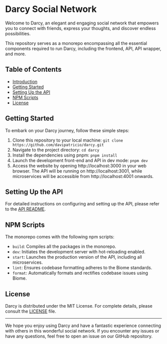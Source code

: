 # Darcy Social Network

Welcome to Darcy, an elegant and engaging social network that empowers you to connect with friends, express your thoughts, and discover endless possibilities.

This repository serves as a monorepo encompassing all the essential components required to run Darcy, including the frontend, API, API wrapper, and more.

## Table of Contents

- [Introduction](#darcy-social-network)
- [Getting Started](#getting-started)
- [Setting Up the API](#setting-up-the-api)
- [NPM Scripts](#npm-scripts)
- [License](#license)

## Getting Started

To embark on your Darcy journey, follow these simple steps:

1. Clone this repository to your local machine: `git clone https://github.com/davipatricio/darcy.git`
2. Navigate to the project directory: `cd darcy`
3. Install the dependencies using pnpm: `pnpm install`
4. Launch the development front-end and API in dev mode: `pnpm dev`
5. Access the website by opening http://localhost:3000 in your web browser. The API will be running on http://localhost:3001, while microservices will be accessible from http://localhost:4001 onwards.

## Setting Up the API

For detailed instructions on configuring and setting up the API, please refer to the [API README](packages/api/README.md).

## NPM Scripts

The monorepo comes with the following npm scripts:


- `build`: Compiles all the packages in the monorepo.
- `dev`: Initiates the development server with hot-reloading enabled.
- `start`: Launches the production version of the API, including all microservices.
- `lint`: Ensures codebase formatting adheres to the Biome standards.
- `format`: Automatically formats and rectifies codebase issues using Biome.

## License

Darcy is distributed under the MIT License. For complete details, please consult the [LICENSE](LICENSE) file.

---

We hope you enjoy using Darcy and have a fantastic experience connecting with others in this wonderful social network. If you encounter any issues or have any questions, feel free to open an issue on our GitHub repository.
